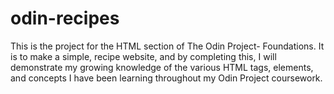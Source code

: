 # odin-recipes
This is the project for the HTML section of The Odin Project- Foundations. It is to make a simple, recipe website, and by completing this, I will demonstrate my growing knowledge of the various HTML tags, elements, and concepts I have been learning throughout my Odin Project coursework.